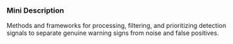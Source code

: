 ### Mini Description

Methods and frameworks for processing, filtering, and prioritizing detection signals to separate genuine warning signs from noise and false positives.
